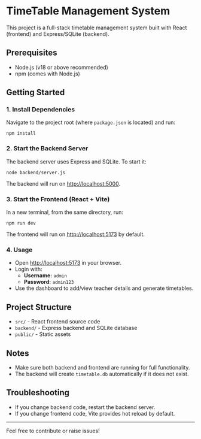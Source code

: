 # TimeTable Management System

This project is a full-stack timetable management system built with React (frontend) and Express/SQLite (backend).

## Prerequisites
- Node.js (v18 or above recommended)
- npm (comes with Node.js)

## Getting Started

### 1. Install Dependencies
Navigate to the project root (where `package.json` is located) and run:

```
npm install
```

### 2. Start the Backend Server
The backend server uses Express and SQLite. To start it:

```
node backend/server.js
```

The backend will run on [http://localhost:5000](http://localhost:5000).

### 3. Start the Frontend (React + Vite)
In a new terminal, from the same directory, run:

```
npm run dev
```

The frontend will run on [http://localhost:5173](http://localhost:5173) by default.

### 4. Usage
- Open [http://localhost:5173](http://localhost:5173) in your browser.
- Login with:
  - **Username:** `admin`
  - **Password:** `admin123`
- Use the dashboard to add/view teacher details and generate timetables.

## Project Structure
- `src/` - React frontend source code
- `backend/` - Express backend and SQLite database
- `public/` - Static assets

## Notes
- Make sure both backend and frontend are running for full functionality.
- The backend will create `timetable.db` automatically if it does not exist.

## Troubleshooting
- If you change backend code, restart the backend server.
- If you change frontend code, Vite provides hot reload by default.

---
Feel free to contribute or raise issues!
